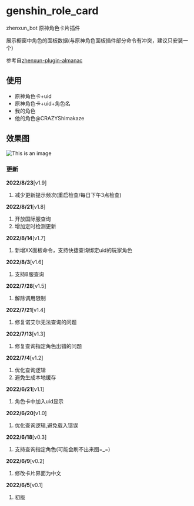 # genshin_role_card
zhenxun_bot 原神角色卡片插件

展示橱窗中角色的面板数据(与原神角色面板插件部分命令有冲突，建议只安装一个)

参考自[zhenxun-plugin-almanac](https://github.com/zhenxun-org/zhenxun_bot-tg/tree/main/plugins/genshin/almanac)
## 使用
- 原神角色卡+uid
- 原神角色卡+uid+角色名
- 我的角色
- 他的角色@CRAZYShimakaze

## 效果图

![This is an image](https://s3.bmp.ovh/imgs/2022/06/09/3a1c316ad6022c7a.png)

### 更新
**2022/8/23**[v1.9]

1. 减少更新提示频次(重启检查/每日下午3点检查)

**2022/8/21**[v1.8]

1. 开放国际服查询
2. 增加定时检测更新

**2022/8/14**[v1.7]

1. 新增XX面板命令，支持快捷查询绑定uid的玩家角色

**2022/8/3**[v1.6]

1. 支持B服查询

**2022/7/28**[v1.5]

1. 解除调用限制

**2022/7/21**[v1.4]

1. 修复诺艾尔无法查询的问题

**2022/7/13**[v1.3]

1. 修复查询指定角色出错的问题

**2022/7/4**[v1.2]

1. 优化查询逻辑
2. 避免生成本地缓存

**2022/6/21**[v1.1]

1. 角色卡中加入uid显示

**2022/6/20**[v1.0]

1. 优化查询逻辑,避免载入错误

**2022/6/18**[v0.3]

1. 支持查询指定角色(可能会刷不出来图=_=)

**2022/6/9**[v0.2]

1. 修改卡片界面为中文

**2022/6/5**[v0.1]

1. 初版
